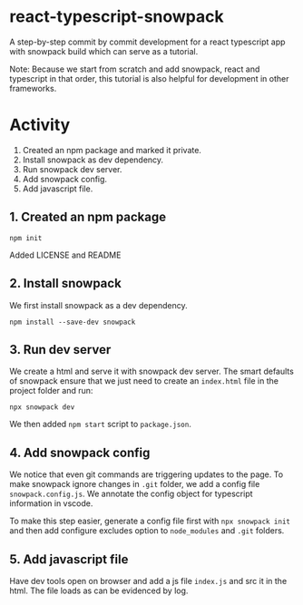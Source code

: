 # react-typescript-snowpack

A step-by-step commit by commit development for a react typescript app with snowpack build which can serve as a tutorial.

Note: Because we start from scratch and add snowpack, react and typescript in that order, this tutorial is also helpful for development in other frameworks.

# Activity

1. Created an npm package and marked it private.
2. Install snowpack as dev dependency.
3. Run snowpack dev server.
4. Add snowpack config.
5. Add javascript file.

## 1. Created an npm package


```
npm init
```

Added LICENSE and README

## 2. Install snowpack

We first install snowpack as a dev dependency.

```
npm install --save-dev snowpack
```

## 3. Run dev server

We create a html and serve it with snowpack dev server. The smart defaults of snowpack ensure that we just need to create an `index.html` file in the project folder and run:

```
npx snowpack dev
```

We then added `npm start` script to `package.json`.

## 4. Add snowpack config
We notice that even git commands are triggering updates to the page. To make snowpack ignore changes in `.git` folder, we add a config file `snowpack.config.js`. We annotate the config object for typescript information in vscode.

To make this step easier, generate a config file first with `npx snowpack init` and then add configure excludes option to `node_modules` and `.git` folders.

## 5. Add javascript file
Have dev tools open on browser and add a js file `index.js` and src it in the html. The file loads as can be evidenced by log.
